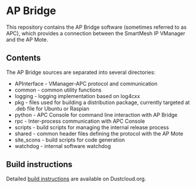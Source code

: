 # AP Bridge 

This repository contains the AP Bridge software (sometimes referred to as APC), which provides a connection between the SmartMesh IP VManager and the AP Mote. 

## Contents

The AP Bridge sources are separated into several directories:

- APInterface - VManager-APC protocol and communication 
- common - common utility functions
- logging - logging implementation based on log4cxx
- pkg - files used for building a distribution package, currently targeted at .deb file for Ubuntu or Raspian
- python - APC Console for command line interaction with AP Bridge
- rpc - Inter-process communication with APC Console
- scripts - build scripts for managing the internal release process
- shared - common header files defining the protocol with the AP Mote
- site_scons - build scripts for code generation
- watchdog - internal software watchdog

## Build instructions

Detailed [build instructions](https://dustcloud.atlassian.net/wiki/display/APB/AP+Bridge+Integrator%27s+Guide) are available on Dustcloud.org.
